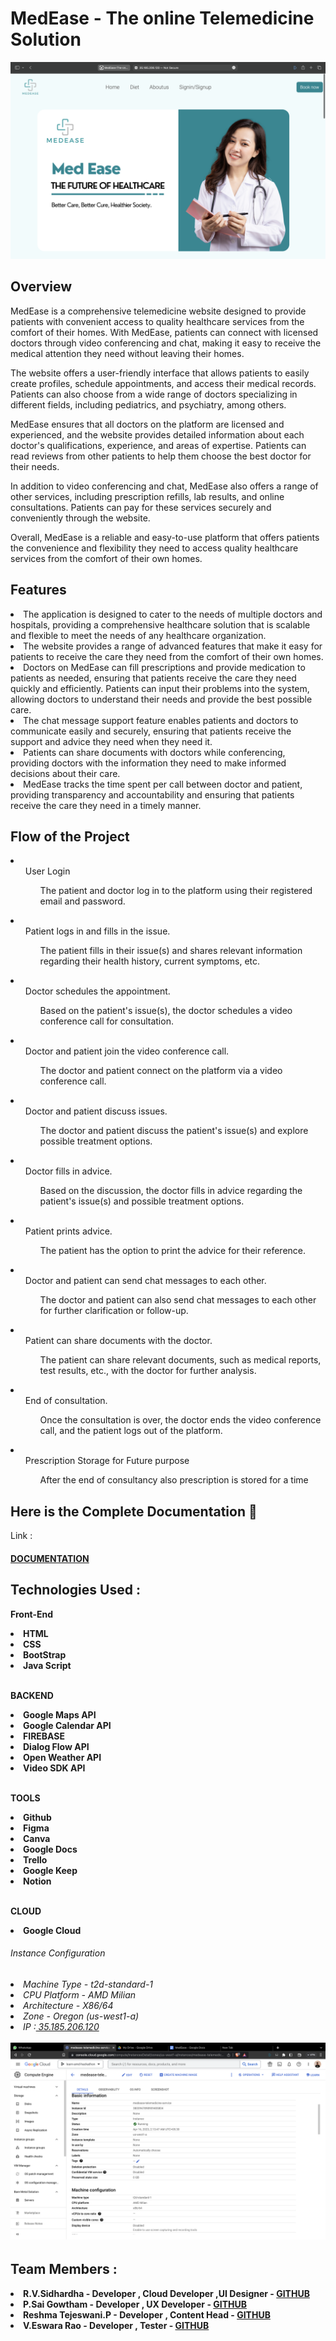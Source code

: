 <h1>MedEase - The online Telemedicine Solution </h1>
<img src="docs/img/Screenshot 2023-04-18 at 7.13.46 PM.png">
<h2> Overview </h2>

<p>MedEase is a comprehensive telemedicine website designed to provide patients with convenient access to quality healthcare services from the comfort of their homes. With MedEase, patients can connect with licensed doctors through video conferencing and chat, making it easy to receive the medical attention they need without leaving their homes.

The website offers a user-friendly interface that allows patients to easily create profiles, schedule appointments, and access their medical records. Patients can also choose from a wide range of doctors specializing in different fields, including pediatrics, and psychiatry, among others.

MedEase ensures that all doctors on the platform are licensed and experienced, and the website provides detailed information about each doctor's qualifications, experience, and areas of expertise. Patients can read reviews from other patients to help them choose the best doctor for their needs.

In addition to video conferencing and chat, MedEase also offers a range of other services, including prescription refills, lab results, and online consultations. Patients can pay for these services securely and conveniently through the website.

Overall, MedEase is a reliable and easy-to-use platform that offers patients the convenience and flexibility they need to access quality healthcare services from the comfort of their own homes.</p>

<h2> Features </h2>
<li>The application is designed to cater to the needs of multiple doctors and hospitals, providing a comprehensive healthcare solution that is scalable and flexible to meet the needs of any healthcare organization.</li>
   <li>The website provides a range of advanced features that make it easy for patients to receive the care they need from the comfort of their own homes.</li>
  <li>
Doctors on MedEase can fill prescriptions and provide medication to patients as needed, ensuring that patients receive the care they need quickly and efficiently. Patients can input their problems into the system, allowing doctors to understand their needs and provide the best possible care.</li>
  <li>The chat message support feature enables patients and doctors to communicate easily and securely, ensuring that patients receive the support and advice they need when they need it.</li>
 <li>Patients can share documents with doctors while conferencing, providing doctors with the information they need to make informed decisions about their care.</li>
  <li>MedEase tracks the time spent per call between doctor and patient, providing transparency and accountability and ensuring that patients receive the care they need in a timely manner.</li>

<h2> Flow of the Project </h2>

<li><ul>User Login<ul>The patient and doctor log in to the platform using their registered email and password.</ul></ul></li>
<li><ul>Patient logs in and fills in the issue.<ul>The patient fills in their issue(s) and shares relevant information regarding their health history, current symptoms, etc.</ul></ul></li>
<li><ul>Doctor schedules the appointment.<ul>Based on the patient's issue(s), the doctor schedules a video conference call for consultation.</ul></ul></li>
<li><ul>Doctor and patient join the video conference call.<ul>The doctor and patient connect on the platform via a video conference call.</ul></ul></li>
<li><ul>Doctor and patient discuss issues.<ul>The doctor and patient discuss the patient's issue(s) and explore possible treatment options.</ul></ul></li>
<li><ul>Doctor fills in advice.<ul>Based on the discussion, the doctor fills in advice regarding the patient's issue(s) and possible treatment options.</ul></ul></li>
<li><ul>Patient prints advice.<ul>The patient has the option to print the advice for their reference.</ul></ul></li>
<li><ul>Doctor and patient can send chat messages to each other.<ul>The doctor and patient can also send chat messages to each other for further clarification or follow-up.</ul></ul></li>
<li><ul>Patient can share documents with the doctor.<ul>The patient can share relevant documents, such as medical reports, test results, etc., with the doctor for further analysis.</ul></ul></li>
<li><ul>End of consultation.<ul>Once the consultation is over, the doctor ends the video conference call, and the patient logs out of the platform.</ul></ul></li>
<li><ul>Prescription Storage for Future purpose<ul>After the end of consultancy also prescription is stored for a time </ul></ul></li>
<h2> Here is the Complete Documentation 🔗 </h2>
Link : <h4><a href="https://docs.google.com/document/d/19_XXt9bEmvU4Wv9oCiRHygB8Nxpleh1S39FQWaO7uBQ/edit#">DOCUMENTATION</a></h4>
<h2>Technologies Used :</h2>
<p><b>Front-End<b><p>
    <li>HTML</li>
     <li>CSS</li>
     <li>BootStrap</li>
     <li>Java Script</li>
    <br>
<p><b>BACKEND<b><p>
    <li>Google Maps API</li>
     <li>Google Calendar API</li>
     <li>FIREBASE</li>
     <li>Dialog Flow API</li>
   <li>Open Weather API </li>
   <li>Video SDK API </li>
    <br>
    <p><b>TOOLS<b><p>
    <li>Github</li>
     <li>Figma</li>
     <li>Canva</li>
       <li>Google Docs</li>
       <li>Trello</li>
       <li>Google Keep</li>
       <li>Notion</li>
       <br>
       
<p><b>CLOUD<b><p>
   <li>Google Cloud</li>  
    <h6> Instance Configuration <h6> 
    <li>Machine Type - t2d-standard-1 </li>
    <li>CPU Platform - AMD Milian </li>
    <li>Architecture - X86/64 </li>
    <li> Zone - Oregon (us-west1-a)</li>
    <li>IP :<a href="http://35.185.206.120"> 35.185.206.120 </a></li>
      <br> 
    <img src="docs/img/Screenshot 2023-04-18 at 6.51.47 PM.png">
    <h2>Team Members :</h2>
   <li>R.V.Sidhardha -  Developer , Cloud Developer ,UI Designer - <a href="https://github.com/sidhu2003">GITHUB</a></li>
     <li>P.Sai Gowtham -  Developer , UX Developer - <a href="https://github.com/p-sai-gowtham">GITHUB</a></li>
     <li>Reshma Tejeswani.P -  Developer , Content Head - <a href="https://github.com/Reshma4167">GITHUB</a></li>
      <li>V.Eswara Rao -   Developer , Tester - <a href="https://github.com/ESWARVETLA-19">GITHUB</a></li>   
        
        
    
    
  
